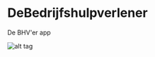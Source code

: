 # DeBedrijfshulpverlener
De BHV'er app


![alt tag](https://cloud.githubusercontent.com/assets/12529264/14783962/60085714-0af3-11e6-9d3a-52fc20ad6f41.gif)
